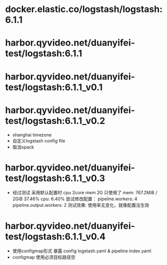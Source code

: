 # docker.elastic.co/logstash/logstash:6.1.1
# harbor.qyvideo.net/duanyifei-test/logstash:6.1.1
# harbor.qyvideo.net/duanyifei-test/logstash:6.1.1_v0.1

# harbor.qyvideo.net/duanyifei-test/logstash:6.1.1_v0.2
* shanghai timezone
* 自定义logstash config file
* 取消xpack

# harbor.qyvideo.net/duanyifei-test/logstash:6.1.1_v0.3
* 经过测试
    采用默认配置时 
        cpu 2core 
        mem 2G
    只使用了
        mem:  767.2MiB / 2GiB       37.46%
        cpu:   6.40%
    尝试修改配置：
        pipeline.workers: 4
        pipeline.output.workers: 2
    测试效果:
        使用率无变化，就像配置没生效

# harbor.qyvideo.net/duanyifei-test/logstash:6.1.1_v0.4
* 使用configmap形式 暴露 config logstash.yaml & pipeline index.yaml
* configmap 使用必须目标路径空

